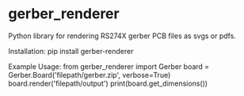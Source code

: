 # gerber_renderer

Python library for rendering RS274X gerber PCB files as svgs or pdfs.

Installation: 
pip install gerber-renderer

Example Usage: 
from gerber_renderer import Gerber
board = Gerber.Board('filepath/gerber.zip', verbose=True) 
board.render('filepath/output') 
print(board.get_dimensions())

